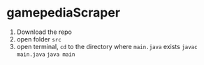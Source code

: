 # gamepediaScraper
1. Download the repo
2. open folder `src`
3. open terminal, `cd` to the directory where `main.java` exists
 ```javac main.java```
 ```java main```
